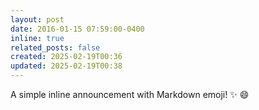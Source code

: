 ```yaml
---
layout: post
date: 2016-01-15 07:59:00-0400
inline: true
related_posts: false
created: 2025-02-19T00:36
updated: 2025-02-19T00:38
---
```


A simple inline announcement with Markdown emoji! :sparkles: :smile:
